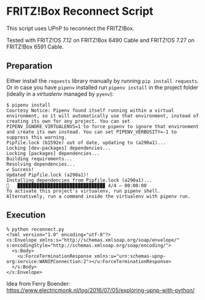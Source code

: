 # FRITZ!Box Reconnect Script

This script uses UPnP to reconnect the FRITZ!Box.

Tested with FRITZ!OS 7.12 on FRITZ!Box 6490 Cable and FRITZ!OS 7.27 on FRITZ!Box 6591 Cable.

## Preparation

Either install the `requests` library manually by running `pip install requests`. Or in case you have `pipenv` installed run `pipenv install` in the project folder (ideally in a _virtualenv_ managed by `pyenv`):

    $ pipenv install
    Courtesy Notice: Pipenv found itself running within a virtual environment, so it will automatically use that environment, instead of creating its own for any project. You can set PIPENV_IGNORE_VIRTUALENVS=1 to force pipenv to ignore that environment and create its own instead. You can set PIPENV_VERBOSITY=-1 to suppress this warning.
    Pipfile.lock (b1592e) out of date, updating to (a290a1)...
    Locking [dev-packages] dependencies...
    Locking [packages] dependencies...
    Building requirements...
    Resolving dependencies...
    ✔ Success!
    Updated Pipfile.lock (a290a1)!
    Installing dependencies from Pipfile.lock (a290a1)...
    🐍   ▉▉▉▉▉▉▉▉▉▉▉▉▉▉▉▉▉▉▉▉▉▉▉▉▉▉▉▉▉▉▉▉ 4/4 — 00:00:00
    To activate this project's virtualenv, run pipenv shell.
    Alternatively, run a command inside the virtualenv with pipenv run.

## Execution

```
% python reconnect.py
<?xml version="1.0" encoding="utf-8"?>
<s:Envelope xmlns:s="http://schemas.xmlsoap.org/soap/envelope/" s:encodingStyle="http://schemas.xmlsoap.org/soap/encoding/">
  <s:Body>
    <u:ForceTerminationResponse xmlns:u="urn:schemas-upnp-org:service:WANIPConnection:2"></u:ForceTerminationResponse>
  </s:Body>
</s:Envelope>
```
Idea from Ferry Boender: https://www.electricmonk.nl/log/2016/07/05/exploring-upnp-with-python/
